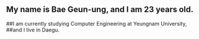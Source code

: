 ## My name is Bae Geun-ung, and I am 23 years old.
##I am currently studying Computer Engineering at Yeungnam University,
##and I live in Daegu.








<!--
**BAEGEUN12/BAEGEUN12** is a ✨ _special_ ✨ repository because its `README.md` (this file) appears on your GitHub profile.

Here are some ideas to get you started:

- 🔭 I’m currently working on ...
- 🌱 I’m currently learning ...
- 👯 I’m looking to collaborate on ...
- 🤔 I’m looking for help with ...
- 💬 Ask me about ...
- 📫 How to reach me: ...
- 😄 Pronouns: ...
- ⚡ Fun fact: ...
-->

